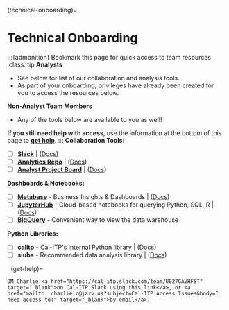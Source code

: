(technical-onboarding)=
# Technical Onboarding
:::{admonition} Bookmark this page for quick access to team resources
:class: tip
**Analysts**
* See below for list of our collaboration and analysis tools.
* As part of your onboarding, privileges have already been created for you to access the resources below.

**Non-Analyst Team Members**
* Any of the tools below are available to you as well!

**If you still need help with access**, use the information at the bottom of this page to [**get help**](get-help).
:::
**Collaboration Tools:**

- [ ]  [**Slack**](https://cal-itp.slack.com) | ([Docs](slack-intro))
- [ ]  [**Analytics Repo**](https://github.com/cal-itp/data-analyses) | ([Docs](analytics-repo))
- [ ]  [**Analyst Project Board**](https://github.com/cal-itp/data-infra/projects/6) | ([Docs](analytics-project-board))

**Dashboards & Notebooks:**

- [ ]  [**Metabase**](https://dashboards.calitp.org/) - Business Insights & Dashboards | ([Docs](metabase))
- [ ]  [**JupyterHub**](https://hubtest.k8s.calitp.jarv.us/) - Cloud-based notebooks for querying  Python, SQL, R | ([Docs](jupyterhub))
- [ ]  [**BigQuery**](https://console.cloud.google.com/bigquery) - Convenient way to view the data warehouse

**Python Libraries:**

- [ ]  **calitp** - Cal-ITP's internal Python library | ([Docs](calitp))
- [ ]  **siuba** - Recommended data analysis library | ([Docs](siuba))

&nbsp;
(get-help)=
```{admonition} Still need access to a tool above?
DM Charlie <a href="https://cal-itp.slack.com/team/U027GAVHFST" target="_blank">on Cal-ITP Slack using this link</a>, or <a href="mailto: charlie.c@jarv.us?subject=Cal-ITP Access Issues&body=I need access to:" target="_blank">by email</a>.
```
